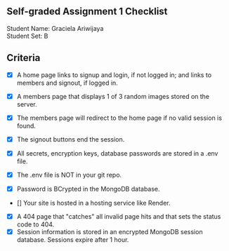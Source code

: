 ## Self-graded Assignment 1 Checklist
Student Name: Graciela Ariwijaya  
Student Set: B  

## Criteria	
    
- [x]  A home page links to signup and login, if not logged in; and links to members and signout, if logged in.
- [x]  A members page that displays 1 of 3 random images stored on the server.
- [x]  The members page will redirect to the home page if no valid session is found.
- [x]  The signout buttons end the session.
- [x]  All secrets, encryption keys, database passwords are stored in a .env file.

- [x]  The .env file is NOT in your git repo.
- [x]  Password is BCrypted in the MongoDB database.
- []  Your site is hosted in a hosting service like Render.
- [x]  A 404 page that "catches" all invalid page hits and that sets the status code to 404.
- [x]  Session information is stored in an encrypted MongoDB session database. Sessions expire after 1 hour.
